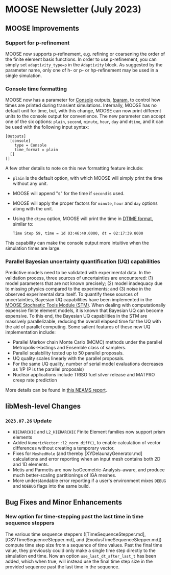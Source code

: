 # MOOSE Newsletter (July 2023)

## MOOSE Improvements

### Support for p-refinement

MOOSE now supports p-refinement, e.g. refining or coarsening the order of
the finite element basis functions. In order to use p-refinement, you
can simply set `adaptivity_type=p` in the `Adaptivity` block.
As suggested by the parameter name, only one of h- or p- or hp-refinement may be used
in a single simulation.

### Console time formatting

MOOSE now has a parameter for [Console](outputs/Console.md) outputs, [!param](/Outputs/Console/time_format), to control
how times are printed during transient simulations. Internally, MOOSE has no default unit for time,
but, with this change, MOOSE can now print different units to the console output for convenience. The new
parameter can accept one of the six options: `plain`, `second`, `minute`, `hour`, `day` and `dtime`,
and it can be used with the following input syntax:

```
[Outputs]
  [console]
    type = Console
    time_format = plain
  []
[]
```

A few other details to note on this new formatting feature include:

- `plain` is the default option, with which MOOSE will simply print the time without any unit.
- MOOSE will append "s" for the time if `second` is used.
- MOOSE will apply the proper factors for `minute`, `hour` and `day` options along with the unit.
- Using the `dtime` option, MOOSE will print the time in [DTIME format](https://gnu.org/software/pspp/manual/html_node/Time-and-Date-Formats.html), similar to:

  ```
  Time Step 59, time = 1d 03:46:40.0000, dt = 02:17:39.8000
  ```

This capability can make the console output more intuitive when the simulation times are large.

### Parallel Bayesian uncertainty quantification (UQ) capabilities

Predictive models need to be validated with experimental data. In the validation process,
three sources of uncertainties are encountered: (1) model parameters that are not known
precisely; (2) model inadequacy due to missing physics compared to the experiments; and
(3) noise in the observed experimental data itself. To quantify these sources of uncertainties,
Bayesian UQ capabilities have been implemented in the [MOOSE Stochastic Tools Module (STM)](modules/stochastic_tools/index.md).
When dealing with computationally expensive finite element models, it is known that Bayesian UQ can become
expensive. To this end, the Bayesian UQ capabilities in the STM are massively parallelizable, reducing
the overall elapsed time for the UQ with the aid of parallel computing. Some salient features of these
new UQ implementation include:

- Parallel Markov chain Monte Carlo (MCMC) methods under the parallel Metropolis-Hastings and Ensemble class of samplers.
- Parallel scalability tested up to 50 parallel proposals.
- UQ quality scales linearly with the parallel proposals.
- For the same UQ quality, number of serial model evaluations decreases as 1/P (P is the parallel proposals)
- Nuclear applications include TRISO fuel silver release and MATPRO creep rate prediction

More details can be found in [this NEAMS report](https://www.osti.gov/biblio/1991585).

## libMesh-level Changes

### `2023.07.26` Update

- `HIERARCHIC` and `L2_HIERARCHIC` Finite Element families now support
  prism elements
- Added `NumericVector::l2_norm_diff()`, to enable calculation of
  vector differences without creating a temporary vector.
- Fixes for `MeshedHole` (and thereby [XYDelaunayGenerator.md]
  calculations and error reporting when an input mesh contains both 2D
  and 1D elements.
- Metis and Parmetis are now IsoGeometric-Analysis-aware, and produce
  much better-scaling partitionings of IGA meshes.
- More understandable error reporting if a user's environment mixes
  `DEBUG` and `NDEBUG` flags into the same build.

## Bug Fixes and Minor Enhancements

### New option for time-stepping past the last time in time sequence steppers

The various time sequence steppers ([TimeSequenceStepper.md], [CSVTimeSequenceStepper.md],
and [ExodusTimeSequenceStepper.md]) compute time step size from a sequence of
time values. Past the final time value, they previously could only make a single
time step directly to the simulation end time. Now an option
`use_last_dt_after_last_t` has been added, which when true, will instead use
the final time step size in the provided sequence past the last time in the sequence.
